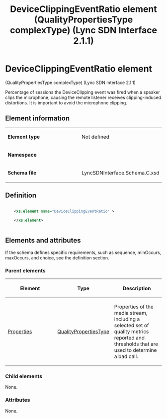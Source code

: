 ﻿---
title: DeviceClippingEventRatio element (QualityPropertiesType complexType) (Lync SDN Interface 2.1.1)
TOCTitle: DeviceClippingEventRatio element
ms:assetid: f89b8253-83dd-95bc-b1cc-9a524c3224c5
ms:mtpsurl: https://msdn.microsoft.com/en-us/library/Dn912711(v=office.15)
ms:contentKeyID: 64126881
ms.date: 02/16/2015
mtps_version: v=office.15
dev_langs:
- xml
---

# DeviceClippingEventRatio element 

(QualityPropertiesType complexType) (Lync SDN Interface 2.1.1)

Percentage of sessions the DeviceClipping event was fired when a speaker clips the microphone, causing the remote listener receives clipping-induced distortions. It is important to avoid the microphone clipping.

## Element information

<table>
<colgroup>
<col style="width: 50%" />
<col style="width: 50%" />
</colgroup>
<tbody>
<tr class="odd">
<td><p><strong>Element type</strong></p></td>
<td><p>Not defined</p></td>
</tr>
<tr class="even">
<td><p><strong>Namespace</strong></p></td>
<td><p></p></td>
</tr>
<tr class="odd">
<td><p><strong>Schema file</strong></p></td>
<td><p>LyncSDNInterface.Schema.C.xsd</p></td>
</tr>
</tbody>
</table>


## Definition

```xml

    <xs:element name="DeviceClippingEventRatio" >
    
    </xs:element>
  
```

## Elements and attributes

If the schema defines specific requirements, such as sequence, minOccurs, maxOccurs, and choice, see the definition section.

### Parent elements

<table>
<colgroup>
<col style="width: 33%" />
<col style="width: 33%" />
<col style="width: 33%" />
</colgroup>
<thead>
<tr class="header">
<th><p>Element</p></th>
<th><p>Type</p></th>
<th><p>Description</p></th>
</tr>
</thead>
<tbody>
<tr class="odd">
<td><p><a href="properties-element-qualitytype-complextype-lync-sdn-interface-2-1-1.md">Properties</a></p></td>
<td><p><a href="qualitypropertiestype-complextype-lync-sdn-interface-2-1-1.md">QualityPropertiesType</a></p></td>
<td><p>Properties of the media stream, including a selected set of quality metrics reported and thresholds that are used to determine a bad call.</p></td>
</tr>
</tbody>
</table>


### Child elements

None.

### Attributes

None.

